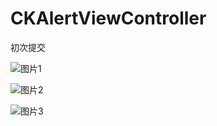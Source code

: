 # CKAlertViewController
初次提交

![图片1](http://ww2.sinaimg.cn/large/65e4f1e6gw1f7l3xhdxy5j20b40jqgm5.jpg)

![图片2](http://ww4.sinaimg.cn/large/65e4f1e6gw1f7l3xi0ezfj20b40jqq3i.jpg)

![图片3](http://ww2.sinaimg.cn/large/65e4f1e6gw1f7l3xhdxy5j20b40jqgm5.jpg)
